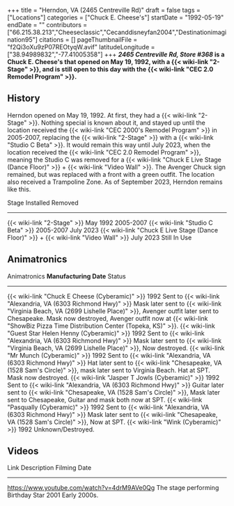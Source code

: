 +++
title = "Herndon, VA (2465 Centreville Rd)"
draft = false
tags = ["Locations"]
categories = ["Chuck E. Cheese's"]
startDate = "1992-05-19"
endDate = ""
contributors = ["66.215.38.213","Cheeseclassic","Cecanddisneyfan2004","Destinationimagination95"]
citations = []
pageThumbnailFile = "f2Qi3oXu9zP07REOtyqW.avif"
latitudeLongitude = ["38.94989832","-77.41005358"]
+++
***2465 Centreville Rd, Store #368* is a Chuck E. Cheese's that opened on
May 19, 1992, with a {{< wiki-link "2-Stage" >}}, and is still open to this day with the {{< wiki-link "CEC 2.0 Remodel Program" >}}.**

## History

Herndon opened on May 19, 1992. At first, they had a {{< wiki-link "2-Stage" >}}. Nothing special is known about it, and stayed up until the location received the {{< wiki-link "CEC 2000's Remodel Program" >}} in 2005-2007, replacing the {{< wiki-link "2-Stage" >}} with a {{< wiki-link "Studio C Beta" >}}. It would remain this way until July 2023, when the location received the {{< wiki-link "CEC 2.0 Remodel Program" >}}, meaning the Studio C was removed for a {{< wiki-link "Chuck E Live Stage (Dance Floor)" >}} + {{< wiki-link "Video Wall" >}}. The Avenger Chuck sign remained, but was replaced with a front with a green outfit. The location also received a Trampoline Zone. As of September 2023, Herndon remains like this.

  Stage                                                                                           Installed   Removed
  ----------------------------------------------------------------------------------------------- ----------- --------------
  {{< wiki-link "2-Stage" >}}                                                                 May 1992    2005-2007
  {{< wiki-link "Studio C Beta" >}}                                                           2005-2007   July 2023
  {{< wiki-link "Chuck E Live Stage (Dance Floor)" >}} + {{< wiki-link "Video Wall" >}}   July 2023   Still In Use

## Animatronics

  Animatronics                                                 **Manufacturing Date**   Status
  ------------------------------------------------------------ ------------------------ -------------------------------------------------------------------------------------------------------------------------------------------------------------------------------------------------------------------------------------------------------------------------------------------------------------------------
  {{< wiki-link "Chuck E Cheese (Cyberamic)" >}}           1992                     Sent to {{< wiki-link "Alexandria, VA (6303 Richmond Hwy)" >}} Mask later sent to {{< wiki-link "Virginia Beach, VA (2699 Lishelle Place)" >}}, Avenger outfit later sent to Chesapeake. Mask now destroyed, Avenger outfit now at {{< wiki-link "ShowBiz Pizza Time Distribution Center (Topeka, KS)" >}}.
  {{< wiki-link "Guest Star Helen Henny (Cyberamic)" >}}   1992                     Sent to {{< wiki-link "Alexandria, VA (6303 Richmond Hwy)" >}} Mask later sent to {{< wiki-link "Virginia Beach, VA (2699 Lishelle Place)" >}}, Now destroyed.
  {{< wiki-link "Mr Munch (Cyberamic)" >}}                 1992                     Sent to {{< wiki-link "Alexandria, VA (6303 Richmond Hwy)" >}} Hat later sent to {{< wiki-link "Chesapeake, VA (1528 Sam's Circle)" >}}, mask later sent to Virginia Beach. Hat at SPT. Mask now destroyed.
  {{< wiki-link "Jasper T Jowls (Cyberamic)" >}}           1992                     Sent to {{< wiki-link "Alexandria, VA (6303 Richmond Hwy)" >}} Guitar later sent to {{< wiki-link "Chesapeake, VA (1528 Sam's Circle)" >}}, Mask later sent to Chesapeake, Guitar and mask both now at SPT.
  {{< wiki-link "Pasqually (Cyberamic)" >}}                1992                     Sent to {{< wiki-link "Alexandria, VA (6303 Richmond Hwy)" >}} Mask later sent to {{< wiki-link "Chesapeake, VA (1528 Sam's Circle)" >}}, Now at SPT.
  {{< wiki-link "Wink (Cyberamic)" >}}                     1992                     Unknown/Destroyed.

## Videos

  Link                                          Description                               Filming Date
  --------------------------------------------- ----------------------------------------- --------------
  https://www.youtube.com/watch?v=4drM9AVe0Qg   The stage performing Birthday Star 2001   Early 2000s.
